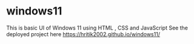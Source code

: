# windows11
This is basic UI of Windows 11 using HTML , CSS and JavaScript 
See the deployed project here https://hritik2002.github.io/windows11/
